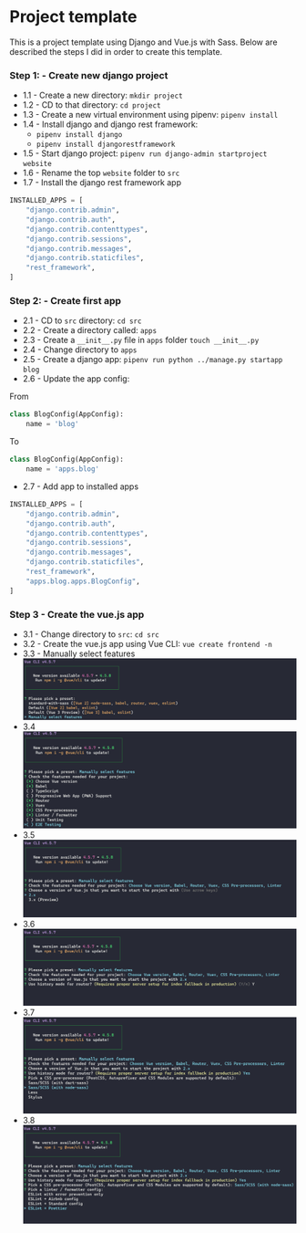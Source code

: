 # Project template

This is a project template using Django and Vue.js with Sass. Below are described the steps I did in order to create this template.

### Step 1: - Create new django project

- 1.1 - Create a new directory: `mkdir project`
- 1.2 - CD to that directory: `cd project`
- 1.3 - Create a new virtual environment using pipenv: `pipenv install`
- 1.4 - Install django and django rest framework:
  - `pipenv install django`
  - `pipenv install djangorestframework`
- 1.5 - Start django project: `pipenv run django-admin startproject website`
- 1.6 - Rename the top `website` folder to `src`
- 1.7 - Install the django rest framework app

```python
INSTALLED_APPS = [
    "django.contrib.admin",
    "django.contrib.auth",
    "django.contrib.contenttypes",
    "django.contrib.sessions",
    "django.contrib.messages",
    "django.contrib.staticfiles",
    "rest_framework",
]
```

### Step 2: - Create first app

- 2.1 - CD to `src` directory: `cd src`
- 2.2 - Create a directory called: `apps`
- 2.3 - Create a `__init__.py` file in `apps` folder `touch __init__.py`
- 2.4 - Change directory to `apps`
- 2.5 - Create a django app: `pipenv run python ../manage.py startapp blog`
- 2.6 - Update the app config:

From

```python
class BlogConfig(AppConfig):
    name = 'blog'
```

To

```python
class BlogConfig(AppConfig):
    name = 'apps.blog'
```

- 2.7 - Add app to installed apps

```python
INSTALLED_APPS = [
    "django.contrib.admin",
    "django.contrib.auth",
    "django.contrib.contenttypes",
    "django.contrib.sessions",
    "django.contrib.messages",
    "django.contrib.staticfiles",
    "rest_framework",
    "apps.blog.apps.BlogConfig",
]
```

### Step 3 - Create the vue.js app

- 3.1 - Change directory to `src`: `cd src`
- 3.2 - Create the vue.js app using Vue CLI: `vue create frontend -n`
- 3.3 - Manually select features
  ![3.3](images/3.3.png)
- 3.4
  ![3.4](images/3.4.png)
- 3.5
  ![3.5](images/3.5.png)
- 3.6
  ![3.6](images/3.6.png)
- 3.7
  ![3.7](images/3.7.png)
- 3.8
  ![3.8](images/3.8.png)
